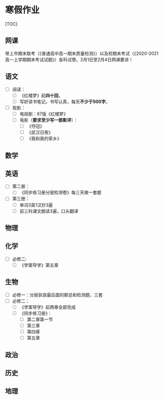 # 寒假作业

[TOC]

## 网课

带上市期末联考（《普通高中高一期末质量检测》）以及校期末考试（《2020-2021高一上学期期末考试试题》）各科试卷。2月1日至2月4日网课要讲！
## 语文

- [ ] 阅读：
  - [ ] 《红楼梦》前**四十回**，
  - [ ] 写好读书笔记，书写认真，每天**不少于500字**。
- [ ] 观影：
  - [ ] 电视剧：87版《红楼梦》
  - [ ] 电影（**要求至少写一部影评**）：
    - [ ] 《夺冠》
    - [ ] 《武汉日夜》
    - [ ] 《我和我的家乡》
## 数学

## 英语

- [ ] 第二册：
  - [ ] 《同步练习册分层检测卷》每三天做一套题
- [ ] 第三册：
  - [ ] 单词3英1汉抄3遍
  - [ ] 前三科课文朗读3遍，口头翻译

## 物理


## 化学
- [ ] 必修二:
  - [ ] 《学案导学》第五章

## 生物

- [ ] 必修一：分层驯良最后面的额总和检测题，三套
- [ ] 必修二：
  - [ ] 《学案导学》前两章全部完成
  - [ ] 《同步练习册》：
    - [ ] 第二章第一节
    - [ ] 第三章
    - [ ] 第四章
    - [ ] 第五章 

## 政治


## 历史

## 地理